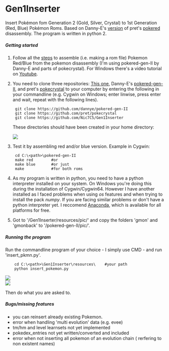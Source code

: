 # Gen1Inserter
Insert Pokémon fom Generation 2 (Gold, Silver, Crystal) to 1st Generation (Red, Blue) Pokémon Roms. Based on Danny-E's [version](https://github.com/dannye/pokered-gen-II) of pret's [pokered](https://github.com/pret/pokered) disassembly. The program is written in python 2.

##### Getting started
1. Follow all the [steps](https://github.com/pret/pokered/blob/master/INSTALL.md) to assemble (i.e. making a rom file) Pokemon Red/Blue from the pokemon disassembly (I'm using pokered-gen-II by Danny-E and parts of pokecrystal). For Windows there's a video tutorial on [Youtube](https://www.youtube.com/watch?v=fYytG7IUUWg).

2. You need to clone three repositories: [This one](https://github.com/Nic7C5/Gen1Inserter), Danny-E's [pokered-gen-II](https://github.com/dannye/pokered-gen-II), and pret's [pokecrystal](https://github.com/pret/pokecrystal) to your computer by entering the following in your commandline (e.g. Cygwin on Windows; enter linwise, press enter and wait, repeat with the following lines).

        git clone https://github.com/dannye/pokered-gen-II
        git clone https://github.com/pret/pokecrystal
        git clone https://github.com/Nic7C5/Gen1Inserter
        
    These directories should have been created in your home directory:
    
    ![](https://dl.dropboxusercontent.com/u/55188886/screen_1.png)

3. Test it by assembling red and/or blue version. Example in Cygwin:

        cd C:\<path>\pokered-gen-II
        make red        #or
        make blue       #or just
        make            #for both roms
    

4. As my program is written in python, you need to have a python interpreter installed on your system. On Windows you're doing this during the installation of Cygwin/Cygwin64. However I have another installed as I faced problems when using *os* features and when trying to install the pack *numpy*. If you are facing similar problems or don't have a python interpreter yet. I reccomend [Anaconda](https://www.continuum.io/downloads), which is available for all platforms for free.

5. Got to '<home>/Gen1Inserter/resources/pic/' and copy the folders 'gmon' and 'gmonback' to '<home>/pokered-gen-II/pic/'.

##### Running the program
Run the commandline program of your choice - I simply use CMD - and run 'insert_pkmn.py'.
        
        cd C:\<path>\Gen1Inserter\resources\    #your path
        python insert_pokemon.py
    
![](https://dl.dropboxusercontent.com/u/55188886/Unbenannt2.PNG)  
![](https://dl.dropboxusercontent.com/u/55188886/Unbenannt.PNG)

Then do what you are asked to.

##### Bugs/missing features
* you can reinsert already existing Pokemon.
* error when handling 'multi evolution' data (e.g. evee)
* tm/hm and level learnsets not yet implemented
* pokedex_entries not yet written/converted and included
* error when not inserting all pokemon of an evolution chain ( rerfering to non existent names)